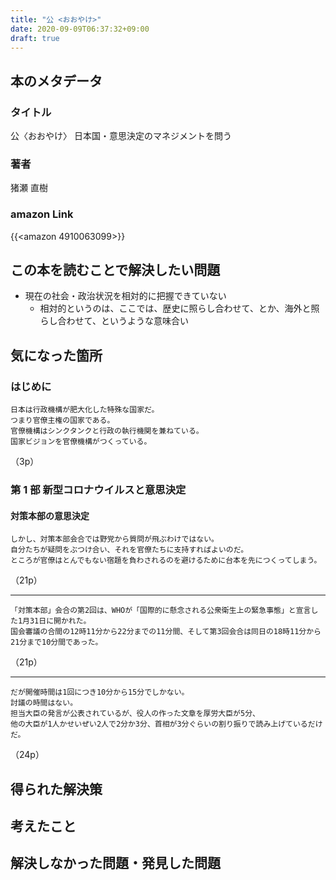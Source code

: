 ```yaml
---
title: "公 <おおやけ>"
date: 2020-09-09T06:37:32+09:00
draft: true
---
```


## 本のメタデータ

### タイトル

公〈おおやけ〉 日本国・意思決定のマネジメントを問う

### 著者

猪瀬 直樹

### amazon Link

{{<amazon 4910063099>}}

## この本を読むことで解決したい問題

- 現在の社会・政治状況を相対的に把握できていない
  - 相対的というのは、ここでは、歴史に照らし合わせて、とか、海外と照らし合わせて、というような意味合い

<!--more-->

## 気になった箇所

### はじめに

```
日本は行政機構が肥大化した特殊な国家だ。
つまり官僚主権の国家である。
官僚機構はシンクタンクと行政の執行機関を兼ねている。
国家ビジョンを官僚機構がつくっている。
```

（3p）

### 第 1 部 新型コロナウイルスと意思決定

#### 対策本部の意思決定

```
しかし、対策本部会合では野党から質問が飛ぶわけではない。
自分たちが疑問をぶつけ合い、それを官僚たちに支持すればよいのだ。
ところが官僚はとんでもない宿題を負わされるのを避けるために台本を先につくってしまう。
```

（21p）

---

```
「対策本部」会合の第2回は、WHOが「国際的に懸念される公衆衛生上の緊急事態」と宣言した1月31日に開かれた。
国会審議の合間の12時11分から22分までの11分間、そして第3回会合は同日の18時11分から21分まで10分間であった。
```

（21p）

---

```
だが開催時間は1回につき10分から15分でしかない。
討議の時間はない。
担当大臣の発言が公表されているが、役人の作った文章を厚労大臣が5分、
他の大臣が1人かせいぜい2人で2分か3分、首相が3分ぐらいの割り振りで読み上げているだけだ。
```

（24p）

## 得られた解決策

## 考えたこと

## 解決しなかった問題・発見した問題
